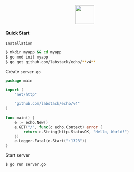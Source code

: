 <p align="center">
<img src="https://cdn.labstack.com/images/echo-logo.svg" height="60" />
</p>


#### Quick Start
`Installation`
```bash
$ mkdir myapp && cd myapp
$ go mod init myapp
$ go get github.com/labstack/echo/**v4**
```

Create `server.go`

```go
package main

import (
	"net/http"
	
	"github.com/labstack/echo/v4"
)

func main() {
	e := echo.New()
	e.GET("/", func(c echo.Context) error {
		return c.String(http.StatusOK, "Hello, World!")
	})
	e.Logger.Fatal(e.Start(":1323"))
}
```
Start server
```bash
$ go run server.go
```